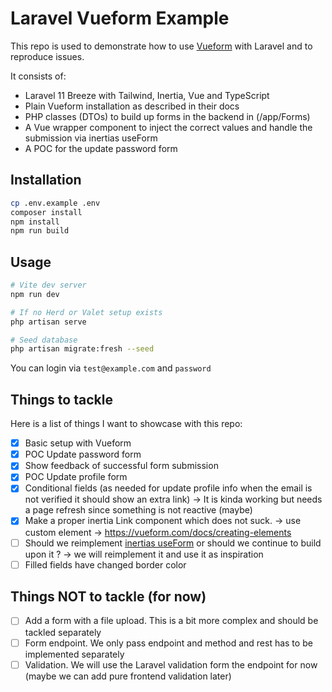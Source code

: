 # Laravel Vueform Example

This repo is used to demonstrate how to use [Vueform](https://github.com/vueform/vueform) with Laravel and to reproduce issues.

It consists of:
* Laravel 11 Breeze with Tailwind, Inertia, Vue and TypeScript
* Plain Vueform installation as described in their docs
* PHP classes (DTOs) to build up forms in the backend in (/app/Forms)
* A Vue wrapper component to inject the correct values and handle the submission via inertias useForm
* A POC for the update password form


## Installation

```bash
cp .env.example .env
composer install
npm install
npm run build
```

## Usage

```bash
# Vite dev server
npm run dev
```

```bash
# If no Herd or Valet setup exists
php artisan serve
```

```bash
# Seed database
php artisan migrate:fresh --seed
```

You can login via `test@example.com` and `password`

## Things to tackle 
Here is a list of things I want to showcase with this repo:
* [x] Basic setup with Vueform
* [x] POC Update password form
* [x] Show feedback of successful form submission
* [x] POC Update profile form
* [x] Conditional fields (as needed for update profile info when the email is not verified it should show an extra link) -> It is kinda working but needs a page refresh since something is not reactive (maybe)
* [x] Make a proper inertia Link component which does not suck. -> use custom element -> https://vueform.com/docs/creating-elements
* [ ] Should we reimplement [inertias useForm](https://github.com/inertiajs/inertia/blob/master/packages/vue3/src/useForm.ts) or should we continue to build upon it ? -> we will reimplement it and use it as inspiration
* [ ] Filled fields have changed border color 

## Things NOT to tackle (for now)
* [ ] Add a form with a file upload. This is a bit more complex and should be tackled separately
* [ ] Form endpoint. We only pass endpoint and method and rest has to be implemented separately
* [ ] Validation. We will use the Laravel validation form the endpoint for now (maybe we can add pure frontend validation later)
